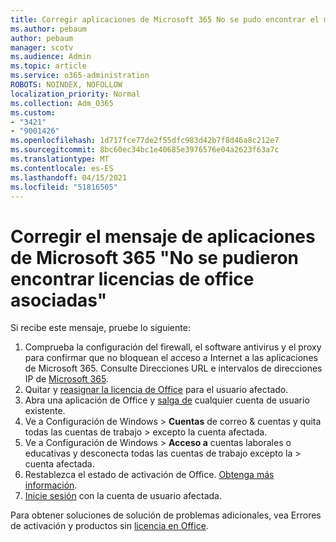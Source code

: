 ```yaml
---
title: Corregir aplicaciones de Microsoft 365 No se pudo encontrar el mensaje asociado a licencias de office
ms.author: pebaum
author: pebaum
manager: scotv
ms.audience: Admin
ms.topic: article
ms.service: o365-administration
ROBOTS: NOINDEX, NOFOLLOW
localization_priority: Normal
ms.collection: Adm_O365
ms.custom:
- "3421"
- "9001426"
ms.openlocfilehash: 1d717fce77de2f55dfc983d42b7f8d46a8c212e7
ms.sourcegitcommit: 8bc60ec34bc1e40685e3976576e04a2623f63a7c
ms.translationtype: MT
ms.contentlocale: es-ES
ms.lasthandoff: 04/15/2021
ms.locfileid: "51816505"
---
```

# <a name="fixing-the-microsoft-365-apps-couldnt-find-office-licenses-associated-message"></a>Corregir el mensaje de aplicaciones de Microsoft 365 "No se pudieron encontrar licencias de office asociadas"

Si recibe este mensaje, pruebe lo siguiente:

1. Comprueba la configuración del firewall, el software antivirus y el proxy para confirmar que no bloquean el acceso a Internet a las aplicaciones de Microsoft 365. Consulte Direcciones URL e intervalos de direcciones IP de [Microsoft 365](https://docs.microsoft.com/office365/enterprise/urls-and-ip-address-ranges).
2. Quitar y [reasignar la licencia de Office](https://docs.microsoft.com/microsoft-365/admin/manage/assign-licenses-to-users) para el usuario afectado. 
3. Abra una aplicación de Office y [salga de](https://support.office.com/article/5a20dc11-47e9-4b6f-945d-478cb6d92071) cualquier cuenta de usuario existente.
4. Ve a Configuración de Windows > **Cuentas** de correo & cuentas y quita todas las cuentas de trabajo  >  excepto la cuenta afectada.
5. Ve a Configuración de Windows > **Acceso a** cuentas laborales o educativas y desconecta todas las cuentas de trabajo excepto la  >  cuenta afectada.
6. Restablezca el estado de activación de Office. [Obtenga más información](https://docs.microsoft.com/office365/troubleshoot/activation/reset-office-365-proplus-activation-state).
7. [Inicie sesión](https://support.office.com/article/628ea040-f265-49de-b986-be09c3ebf8a9) con la cuenta de usuario afectada.

Para obtener soluciones de solución de problemas adicionales, vea Errores de activación y productos sin [licencia en Office](https://support.office.com/Article/0d23d3c0-c19c-4b2f-9845-5344fedc4380).